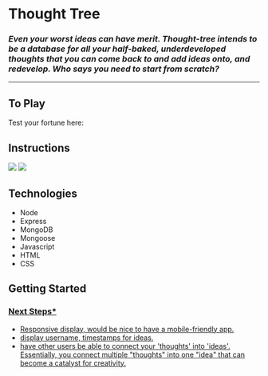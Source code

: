 # Thought Tree

### _Even your worst ideas can have merit. Thought-tree intends to be a database for all your half-baked, underdeveloped thoughts that you can come back to and add ideas onto, and redevelop. Who says you need to start from scratch?_

---

## To Play

Test your fortune here:

## Instructions

<img src = 'Images/Screenshots/Screen Shot 2022-10-11 at 9.27.23 AM.png'>

<img src = 'Images/Screenshots/Screen Shot 2022-10-11 at 9.26.58 AM.png'>


## Technologies
- Node
- Express
- MongoDB
- Mongoose
- Javascript
- HTML
- CSS


## Getting Started
<a href="http://localhost:3000/thoughts">

### Next Steps*

- Responsive display, would be nice to have a mobile-friendly app.
- display username, timestamps for ideas.
- have other users be able to connect your 'thoughts' into 'ideas'. Essentially, you connect multiple "thoughts" into one "idea" that can 
become a catalyst for creativity. 
